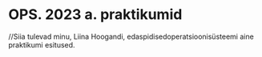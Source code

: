 # OPS. 2023 a. praktikumid


//Siia tulevad minu, Liina Hoogandi, edaspidisedoperatsioonisüsteemi aine praktikumi esitused.
